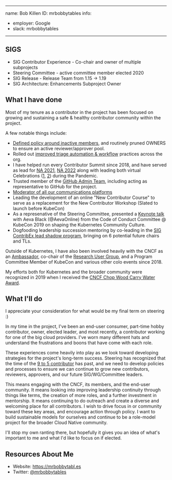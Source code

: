 -------------------------------------------------------------
name: Bob Killen
ID: mrbobbytables
info:
  - employer: Google
  - slack: mrbobbytables
-------------------------------------------------------------

## SIGS

- SIG Contributor Experience - Co-chair and owner of multiple subprojects
- Steering Committee - active committee member elected 2020
- SIG Release - Release Team from 1.15 -> 1.19
- SIG Architecture: Enhancements Subproject Owner

## What I have done

Most of my tenure as a contributor in the project has been focused on growing
and sustaining a safe & healthy contributor community within the project.

A few notable things include:
- [Defined policy around inactive members][Defined policy around inactive members], and routinely pruned OWNERS to
  ensure an active reviewer/approver pool.
- Rolled out [improved triage automation & workflow][improved triage automation & workflow] practices across the org.
- I have helped run every Contributor Summit since 2018, and have served as lead
  for [NA 2021][NA 2021], [NA 2022][NA 2022] along with leading both virtual Celebrations
  ([1][c1], [2][c2]) during the Pandemic.
- Trusted member of the [GitHub Admin Team][GitHub Admin Team], including acting as representative
  to GitHub for the project.
- [Moderator of all our communications platforms][Moderator of all our communications platforms]
- Leading the development of an online "New Contributor Course" to serve as
  a replacement for the New Contributor Workshop (Slated to launch before
  KubeCon)
- As a represenative of the Steering Committee, presented a [Keynote talk][Keynote talk] with
  Aeva Black (@AevaOnline) from the Code of Conduct Committee @ KubeCon 2019 on
  shaping the Kubernetes Community Culture.
- Dogfooding leadership succession mentoring by co-leading in the
  [SIG ContribEx lead shadow program][SIG ContribEx lead shadow program], bringing on 6 potential future chairs
  and TLs.

Outside of Kubernetes, I have also been involved heavily with the CNCF as an
[Ambassador][Ambassador], co-chair of the [Research User Group], and a Program Committee
Member of KubeCon and various other colo events since 2018.

My efforts both for Kubernetes and the broader community were recognized in
2019 when I received the [CNCF Chop Wood Carry Water Award][CNCF Chop Wood Carry Water Award].

[NA 2021]: https://www.kubernetes.dev/events/2021/kcsna/
[NA 2022]: https://www.kubernetes.dev/events/2022/kcsna/
[c1]: https://www.kubernetes.dev/events/2020/kcc/
[c2]: https://www.kubernetes.dev/events/2021/kcc/
[Defined policy around inactive members]: https://groups.google.com/d/msg/kubernetes-dev/AvCa-sGx9Jw/zByeyP9LAgAJ
[improved triage automation & workflow]: https://github.com/kubernetes/enhancements/tree/master/keps/sig-contributor-experience/1553-issue-triage
[Contributor Summits]:  https://www.kubernetes.dev/events/
[GitHub Admin Team]: http://git.k8s.io/community/github-management#github-administration-team
[Moderator of all our communications platforms]: https://git.k8s.io/community/communication/moderators.md
[Keynote talk]: https://youtu.be/aVZWOMGE5q8
[SIG ContribEx lead shadow program]: https://docs.google.com/document/d/1CBz8qV_mD6rbDmTsMuosTOQGRXGhN3d8UrcULUI6Vkw/edit#bookmark=id.6p8mxrh41rzf
[Ambassador]: https://www.cncf.io/people/ambassadors/
[Research User Group]: https://github.com/cncf/research-user-group
[CNCF Chop Wood Carry Water Award]: https://github.com/cncf/awards#chop-wood-carry-water-2

## What I'll do

I appreciate your consideration for what would be my final term on steering :)

In my time in the project, I've been an end-user consumer, part-time hobby
contributor, owner, elected leader, and most recently, a contributor working
for one of the big cloud providers. I've worn many different hats and
understand the frustrations and boons that have come with each role.

These experiences come heavily into play as we look toward developing
strategies for the project's long-term success. Steering has recognized that the
time of the [9 to 5 contributor][9 to 5 contributor] has past, and we need to develop policies and
processes to ensure we can continue to grow new contributors, reviewers,
approvers, and our future SIG/WG/Committee leaders.

This means engaging with the CNCF, its members, and the end-user community.
It means looking into improving leadership continuity through things like terms,
the creation of more roles, and a further investment in mentorship. It means
continuing to do outreach and create a diverse and welcoming place for all
contributors. I wish to drive focus in or community toward these key areas,
and encourage action through policy. I want to build sustainable models for
ourselves and continue to be a role-model project for the broader Cloud Native
community.

I'll stop my own ranting there, but hopefully it gives you an idea of what's
important to me and what I'd like to focus on if elected.


[9 to 5 contributor]: https://github.com/kubernetes/steering/blob/main/reports/summary-2021.md#the-9-to-5-contributor-is-almost-over-and-we-have-to-adjust

## Resources About Me

- Website: https://mrbobbytabl.es
- Twitter: [@mrbobbytables](https://twitter.com/mrbobbytables)
